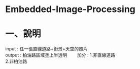 # Embedded-Image-Processing
# 一、說明
input : 任一張直線道路+街景+天空的照片  
output : 柏油路區域塗上半透明　　
加分 : 1.非直線道路  
2.非柏油路
